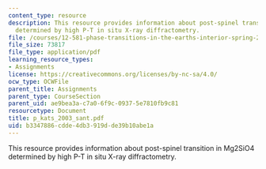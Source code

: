 ```yaml
---
content_type: resource
description: This resource provides information about post-spinel transition in Mg2SiO4
  determined by high P-T in situ X-ray diffractometry.
file: /courses/12-581-phase-transitions-in-the-earths-interior-spring-2005/b3347886cdde4db3919dde39b10abe1a_p_kats_2003_sant.pdf
file_size: 73817
file_type: application/pdf
learning_resource_types:
- Assignments
license: https://creativecommons.org/licenses/by-nc-sa/4.0/
ocw_type: OCWFile
parent_title: Assignments
parent_type: CourseSection
parent_uid: ae9bea3a-c7a0-6f9c-0937-5e7810fb9c81
resourcetype: Document
title: p_kats_2003_sant.pdf
uid: b3347886-cdde-4db3-919d-de39b10abe1a
---
```

This resource provides information about post-spinel transition in Mg2SiO4 determined by high P-T in situ X-ray diffractometry.